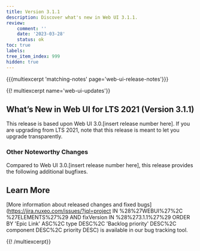 ```yaml
---
title: Version 3.1.1
description: Discover what's new in Web UI 3.1.1.
review:
    comment: ''
    date: '2023-03-28'
    status: ok
toc: true
labels:
tree_item_index: 999
hidden: true
---
```


{{{multiexcerpt 'matching-notes' page='web-ui-release-notes'}}}

{{! multiexcerpt name='web-ui-updates'}}
## What’s New in Web UI for LTS 2021 (Version 3.1.1)

This release is based upon Web UI 3.0.[insert release number here]. If you are upgrading from LTS 2021, note that this release is meant to let you upgrade transparently.

### Other Noteworthy Changes

Compared to Web UI 3.0.[insert release number here], this release provides the following additional bugfixes.

## Learn More

[More information about released changes and fixed bugs](https://jira.nuxeo.com/issues/?jql=project IN %28%27WEBUI%27%2C %27ELEMENTS%27%29 AND fixVersion IN %28%273.1.1%27%29 ORDER BY 'Epic Link' ASC%2C type DESC%2C  'Backlog priority' DESC%2C component DESC%2C priority DESC) is available in our bug tracking tool.



{{! /multiexcerpt}}
